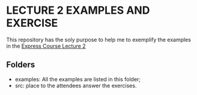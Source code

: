 LECTURE 2 EXAMPLES AND EXERCISE
===============================

  This repository has the soly purpose to help me to exemplify the examples in the [Express Course Lecture 2](http://tmeloliveira.github.io/acbook-nodejs/lecture2.html)
  
Folders
--------

  * examples: All the examples are listed in this folder;
  * src: place to the attendees answer the exercises.